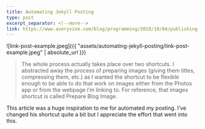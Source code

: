 ```yaml
---
title: Automating Jekyll Posting
type: post
excerpt_separator: <!--more-->
link: https://www.averyvine.com/blog/programming/2019/10/04/publishing-to-jekyll-from-ipad-with-shortcuts-and-working-copy
---
```


![link-post-example.jpeg]({{ "assets/automating-jekyll-posting/link-post-example.jpeg" | absolute_url }})

> The whole process actually takes place over two shortcuts. I abstracted away the process of preparing images (giving them titles, compressing them, etc.) as I wanted the shortcut to be flexible enough to be able to do that work on images either from the Photos app or from the webpage I’m linking to. For reference, that images shortcut is called Prepare Blog Image.

This article was a huge inspiration to me for automated my posting. I’ve changed his shortcut quite a bit but I appreciate the effort that went into this.

